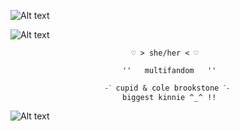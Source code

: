 ![Alt text](https://i.postimg.cc/43BgmrGb/Untitled699-20241008200656.png)

 ![Alt text](https://i.postimg.cc/XJDwvDmr/Untitled698-20241008194521.png)


                               ♡ > she/her < ♡

                             ''   multifandom   ''            

                         ˗ˋ cupid & cole brookstone ˊ˗
                             biggest kinnie ^_^ !! 


![Alt text](https://i.postimg.cc/43BgmrGb/Untitled699-20241008200656.png)
